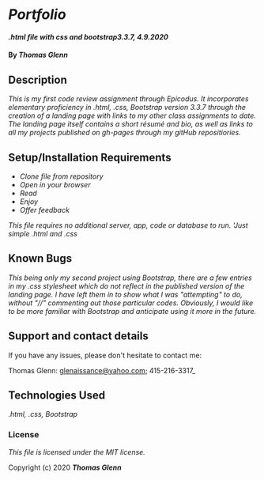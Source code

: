 # _Portfolio_

#### _.html file with css and bootstrap3.3.7, 4.9.2020_

#### By _**Thomas Glenn**_

## Description

_This is my first code review assignment through Epicodus. It incorporates elementary proficiency in .html, .css, Bootstrap version 3.3.7 through the creation of a landing page with links to my other class assignments to date. The landing page itself contains a short résumé and bio, as well as links to all my projects published on gh-pages through my gitHub repositiories._

## Setup/Installation Requirements

* _Clone file from repository_
* _Open in your browser_
* _Read_
* _Enjoy_
* _Offer feedback_

_This file requires no additional server, app, code or database to run. 'Just simple .html and .css_

## Known Bugs

_This being only my second project using Bootstrap, there are a few entries in my .css stylesheet which do not reflect in the published version of the landing page. I have left them in to show what I was "attempting" to do, without "//" commenting out those particular codes. Obviously, I would like to be more familiar with Bootstrap and anticipate using it more in the future._

## Support and contact details

If you have any issues, please don't hesitate to contact me:

Thomas Glenn: glenaissance@yahoo.com; 415-216-3317_

## Technologies Used

_.html, .css, Bootstrap_

### License

*This file is licensed under the MIT license.*

Copyright (c) 2020 **_Thomas Glenn_**